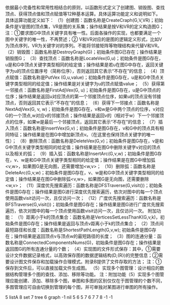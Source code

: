 依据最小完备性和常用性相结合的原则，以函数形式定义了创建图、销毁图、查找顶点、获得顶点值和顶点赋值等12种基本运算。具体运算功能定义和说明如下。具体运算功能定义如下：
（1）创建图：函数名称是CreateCraph(G,V,VR)；初始条件是V是图的顶点集，VR是图的关系集；操作结果是按V和VR的定义构造图G；
注：①要求图G中顶点关键字具有唯一性。后面各操作的实现，也都要满足一个图中关键字的唯一性，不再赘述；② V和VR对应的是图的逻辑定义形式，比如V为顶点序列，VR为关键字对的序列。不能将邻接矩阵等物理结构来代替V和VR。
（2）销毁图：函数名称是DestroyGraph(G)；初始条件图G已存在；操作结果是销毁图G；
（3）查找顶点：函数名称是LocateVex(G,u)；初始条件是图G存在，u是和G中顶点关键字类型相同的给定值；操作结果是若u在图G中存在，返回关键字为u的顶点位置序号（简称位序），否则返回其它表示“不存在”的信息；
（4）顶点赋值：函数名称是PutVex (G,u,value)；初始条件是图G存在，u是和G中顶点关键字类型相同的给定值；操作结果是对关键字为u的顶点赋值value；
（5）获得第一邻接点：函数名称是FirstAdjVex(G, u)；初始条件是图G存在，u是G中顶点的位序；操作结果是返回u对应顶点的第一个邻接顶点位序，如果u的顶点没有邻接顶点，否则返回其它表示“不存在”的信息；
（6）获得下一邻接点：函数名称是NextAdjVex(G, v, w)；初始条件是图G存在，v和w是G中两个顶点的位序，v对应G的一个顶点,w对应v的邻接顶点；操作结果是返回v的（相对于w）下一个邻接顶点的位序，如果w是最后一个邻接顶点，返回其它表示“不存在”的信息；
（7）插入顶点：函数名称是InsertVex(G,v)；初始条件是图G存在，v和G中的顶点具有相同特征；操作结果是在图G中增加新顶点v。（在这里也保持顶点关键字的唯一性）；
（8）删除顶点：函数名称是DeleteVex(G,v)；初始条件是图G存在，v是和G中顶点关键字类型相同的给定值；操作结果是在图G中删除关键字v对应的顶点以及相关的弧；
（9）插入弧：函数名称是InsertArc(G,v,w)；初始条件是图G存在，v、w是和G中顶点关键字类型相同的给定值；操作结果是在图G中增加弧<v,w>，如果图G是无向图，还需要增加<w,v>；
（10）删除弧：函数名称是DeleteArc(G,v,w)；初始条件是图G存在，v、w是和G中顶点关键字类型相同的给定值；操作结果是在图G中删除弧<v,w>，如果图G是无向图，还需要删除<w,v>；
（11）深度优先搜索遍历：函数名称是DFSTraverse(G,visit())；初始条件是图G存在；操作结果是图G进行深度优先搜索遍历，依次对图中的每一个顶点使用函数visit访问一次，且仅访问一次；
（12）广度优先搜索遍历：函数名称是BFSTraverse(G,visit())；初始条件是图G存在；操作结果是图G进行广度优先搜索遍历，依次对图中的每一个顶点使用函数visit访问一次，且仅访问一次。
附加功能：
（1）距离小于k的顶点集合：函数名称是VerticesSetLessThanK(G,v,k)，初始条件是图G存在；操作结果是返回与顶点v距离小于k的顶点集合；
（2）顶点间最短路径和长度：函数名称是ShortestPathLength(G,v,w); 初始条件是图G存在；操作结果是返回顶点v与顶点w的最短路径的长度；
（3）图的连通分量：函数名称是ConnectedComponentsNums(G)，初始条件是图G存在；操作结果是返回图G的所有连通分量的个数；
（4）实现图的文件形式保存：其中，①需要设计文件数据记录格式，以高效保存图的数据逻辑结构(D,{R})的完整信息；②需要设计图文件保存和加载操作合理模式。附录B提供了文件存取的方法；
注：①保存到文件后，可以直接加载文件生成图。
（5）实现多个图管理：设计相应的数据结构管理多个图的查找、添加、移除等功能。
注：附加功能（5）实现多个图管理应能创建、添加、移除多个图，单图和多图的区别仅仅在于图管理的个数不同，多图管理应可自由切换到管理的每个图，并可单独对某图进行单图的所有操作。  
  
5 listA 8 set 7 tree 6 graph -1 nil 5 6 5 7 6 7 7 8 -1 -1